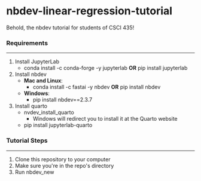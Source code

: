 # nbdev-linear-regression-tutorial
Behold, the nbdev tutorial for students of CSCI 435!

### Requirements
___
1. Install JupyterLab
   - conda install -c conda-forge -y jupyterlab **OR** pip install jupyterlab
2. Install nbdev
   - **Mac and Linux**:
      - conda install -c fastai -y nbdev **OR** pip install nbdev
   - **Windows**:
      - pip install nbdev==2.3.7
3. Install quarto
   - nvdev_install_quarto
      - Windows will redirect you to install it at the Quarto website
   - pip install jupyterlab-quarto

### Tutorial Steps
___
1. Clone this repository to your computer
2. Make sure you're in the repo's directory
3. Run nbdev_new
